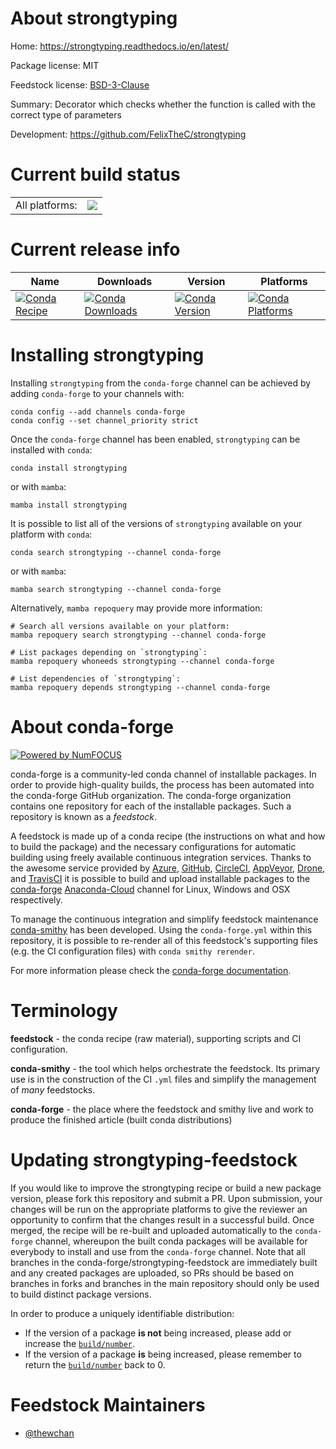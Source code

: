 About strongtyping
==================

Home: https://strongtyping.readthedocs.io/en/latest/

Package license: MIT

Feedstock license: [BSD-3-Clause](https://github.com/conda-forge/strongtyping-feedstock/blob/main/LICENSE.txt)

Summary: Decorator which checks whether the function is called with the correct type of parameters

Development: https://github.com/FelixTheC/strongtyping

Current build status
====================


<table><tr><td>All platforms:</td>
    <td>
      <a href="https://dev.azure.com/conda-forge/feedstock-builds/_build/latest?definitionId=12929&branchName=main">
        <img src="https://dev.azure.com/conda-forge/feedstock-builds/_apis/build/status/strongtyping-feedstock?branchName=main">
      </a>
    </td>
  </tr>
</table>

Current release info
====================

| Name | Downloads | Version | Platforms |
| --- | --- | --- | --- |
| [![Conda Recipe](https://img.shields.io/badge/recipe-strongtyping-green.svg)](https://anaconda.org/conda-forge/strongtyping) | [![Conda Downloads](https://img.shields.io/conda/dn/conda-forge/strongtyping.svg)](https://anaconda.org/conda-forge/strongtyping) | [![Conda Version](https://img.shields.io/conda/vn/conda-forge/strongtyping.svg)](https://anaconda.org/conda-forge/strongtyping) | [![Conda Platforms](https://img.shields.io/conda/pn/conda-forge/strongtyping.svg)](https://anaconda.org/conda-forge/strongtyping) |

Installing strongtyping
=======================

Installing `strongtyping` from the `conda-forge` channel can be achieved by adding `conda-forge` to your channels with:

```
conda config --add channels conda-forge
conda config --set channel_priority strict
```

Once the `conda-forge` channel has been enabled, `strongtyping` can be installed with `conda`:

```
conda install strongtyping
```

or with `mamba`:

```
mamba install strongtyping
```

It is possible to list all of the versions of `strongtyping` available on your platform with `conda`:

```
conda search strongtyping --channel conda-forge
```

or with `mamba`:

```
mamba search strongtyping --channel conda-forge
```

Alternatively, `mamba repoquery` may provide more information:

```
# Search all versions available on your platform:
mamba repoquery search strongtyping --channel conda-forge

# List packages depending on `strongtyping`:
mamba repoquery whoneeds strongtyping --channel conda-forge

# List dependencies of `strongtyping`:
mamba repoquery depends strongtyping --channel conda-forge
```


About conda-forge
=================

[![Powered by
NumFOCUS](https://img.shields.io/badge/powered%20by-NumFOCUS-orange.svg?style=flat&colorA=E1523D&colorB=007D8A)](https://numfocus.org)

conda-forge is a community-led conda channel of installable packages.
In order to provide high-quality builds, the process has been automated into the
conda-forge GitHub organization. The conda-forge organization contains one repository
for each of the installable packages. Such a repository is known as a *feedstock*.

A feedstock is made up of a conda recipe (the instructions on what and how to build
the package) and the necessary configurations for automatic building using freely
available continuous integration services. Thanks to the awesome service provided by
[Azure](https://azure.microsoft.com/en-us/services/devops/), [GitHub](https://github.com/),
[CircleCI](https://circleci.com/), [AppVeyor](https://www.appveyor.com/),
[Drone](https://cloud.drone.io/welcome), and [TravisCI](https://travis-ci.com/)
it is possible to build and upload installable packages to the
[conda-forge](https://anaconda.org/conda-forge) [Anaconda-Cloud](https://anaconda.org/)
channel for Linux, Windows and OSX respectively.

To manage the continuous integration and simplify feedstock maintenance
[conda-smithy](https://github.com/conda-forge/conda-smithy) has been developed.
Using the ``conda-forge.yml`` within this repository, it is possible to re-render all of
this feedstock's supporting files (e.g. the CI configuration files) with ``conda smithy rerender``.

For more information please check the [conda-forge documentation](https://conda-forge.org/docs/).

Terminology
===========

**feedstock** - the conda recipe (raw material), supporting scripts and CI configuration.

**conda-smithy** - the tool which helps orchestrate the feedstock.
                   Its primary use is in the construction of the CI ``.yml`` files
                   and simplify the management of *many* feedstocks.

**conda-forge** - the place where the feedstock and smithy live and work to
                  produce the finished article (built conda distributions)


Updating strongtyping-feedstock
===============================

If you would like to improve the strongtyping recipe or build a new
package version, please fork this repository and submit a PR. Upon submission,
your changes will be run on the appropriate platforms to give the reviewer an
opportunity to confirm that the changes result in a successful build. Once
merged, the recipe will be re-built and uploaded automatically to the
`conda-forge` channel, whereupon the built conda packages will be available for
everybody to install and use from the `conda-forge` channel.
Note that all branches in the conda-forge/strongtyping-feedstock are
immediately built and any created packages are uploaded, so PRs should be based
on branches in forks and branches in the main repository should only be used to
build distinct package versions.

In order to produce a uniquely identifiable distribution:
 * If the version of a package **is not** being increased, please add or increase
   the [``build/number``](https://docs.conda.io/projects/conda-build/en/latest/resources/define-metadata.html#build-number-and-string).
 * If the version of a package **is** being increased, please remember to return
   the [``build/number``](https://docs.conda.io/projects/conda-build/en/latest/resources/define-metadata.html#build-number-and-string)
   back to 0.

Feedstock Maintainers
=====================

* [@thewchan](https://github.com/thewchan/)

